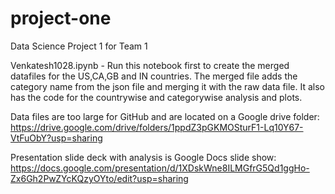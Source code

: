 # project-one
Data Science Project 1 for Team 1

Venkatesh1028.ipynb - Run this notebook first to create the merged datafiles for the US,CA,GB and IN countries. The merged file adds the category name from the json file and merging it with the raw data file. It also has the code for the countrywise and categorywise analysis and plots.

Data files are too large for GitHub and are located on a Google drive folder:
https://drive.google.com/drive/folders/1ppdZ3pGKMOSturF1-Lq10Y67-VtFuObY?usp=sharing

Presentation slide deck with analysis is Google Docs slide show:
https://docs.google.com/presentation/d/1XDskWne8ILMGfrG5Qd1ggHo-Zx6Gh2PwZYcKQzyOYto/edit?usp=sharing

